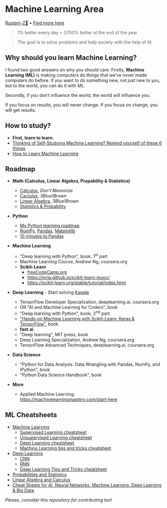 # Machine Learning Area

[Rustam-Z🚀](https://t.me/rz_zokirov) • [Find more here](https://t.me/rz_zokirov_ml)

> 1% better every day = 3700% better at the end of the year

> The goal is to solve problems and help society with the help of AI. 

## Why should you learn Machine Learning?
I found two good answers on why you should care. Firstly, **Machine Learning (ML)** is making computers do things that we’ve never made computers do before. If you want to do something new, not just new to you, but to the world, you can do it with ML.

Secondly, if you don’t influence the world, the world will influence you.

If you focus on results, you will never change. 
If you focus on change, you will get results.

## How to study? 
- **First, learn to learn.**
- [Thinking of Self-Studying Machine Learning? Remind yourself of these 6 things](https://towardsdatascience.com/thinking-of-self-studying-machine-learning-remind-yourself-of-these-6-things-b55a5f2b6c7d)
- [How to Learn Machine Learning](https://elitedatascience.com/learn-machine-learning)

## Roadmap
* **Math (Calculus, Linear Algebra, Propability & Statistics)** 
  - [Calculus](https://www.youtube.com/playlist?list=PLmdFyQYShrjd4Qn42rcBeFvF6Qs-b6e-L), *Don't Memorize*
  - [Caclulus](https://youtube.com/playlist?list=PLZHQObOWTQDMsr9K-rj53DwVRMYO3t5Yr), *3Blue1Brown*
  - [Linear Algebra](https://youtube.com/playlist?list=PLZHQObOWTQDPD3MizzM2xVFitgF8hE_ab), *3Blue1Brown*
  - [Statistics & Probability](https://www.khanacademy.org/math/statistics-probability)
* **Python**  
    - [My Python learning roadmap](https://github.com/Rustam-Z/learning-area#1-start-learning-python)
    - [NumPy](https://www.w3schools.com/python/numpy/default.asp), [Pandas](https://www.w3schools.com/python/pandas/default.asp), [Matplotlib](https://www.w3schools.com/python/matplotlib_intro.asp) 
    - [10 minutes to Pandas](https://pandas.pydata.org/pandas-docs/stable/user_guide/10min.html)
* **Machine Learning**
    - "Deep learning with Python", book, 1<sup>st</sup>  part
    - Machine Learning Course, Andrew Ng, coursera.org
    - **Scikit-Learn**
        - [freeCodeCamp.org](https://youtu.be/0B5eIE_1vpU)
        - https://inria.github.io/scikit-learn-mooc/
        - https://scikit-learn.org/stable/tutorial/index.html

* **Deep Learning** - Start solving [Kaggle](https://github.com/Rustam-Z/kaggle-problem-solving)
    - TensorFlow Developer Specialization, deeplearning.ai, coursera.org
    - OR "AI and Machine Learning for Coders", book
    - "Deep learning with Python", book, 2<sup>nd</sup> part
    - ["Hands-on Machine Learning with Scikit-Learn, Keras & TensorFlow"](https://github.com/ageron/handson-ml2), book
    - **fast.ai**
    - "Deep learning", MIT press, book
    - Deep Learning Specialization, Andrew Ng, coursera.org
    - TensorFlow Advanced Techniques, deeplearning.ai, coursera.org
* **Data Science**
    - "Python for Data Analysis: Data Wrangling with Pandas, NumPy, and IPython", book
    - "Python Data Science Handbook", book
* **More**
    - Applied Machine Learning: https://machinelearningmastery.com/start-here

## ML Cheatsheets
* [Machine Learning](https://stanford.edu/~shervine/teaching/cs-229/)
    - [Supervised Learning cheatsheet](https://stanford.edu/~shervine/teaching/cs-229/cheatsheet-supervised-learning)
    - [Unsupervised Learning cheatsheet](https://stanford.edu/~shervine/teaching/cs-229/cheatsheet-unsupervised-learning)
    - [Deep Learning cheatsheet](https://stanford.edu/~shervine/teaching/cs-229/cheatsheet-deep-learning)
    - [Machine Learning tips and tricks cheatsheet](https://stanford.edu/~shervine/teaching/cs-229/cheatsheet-machine-learning-tips-and-tricks)
* [Deep Learning](https://stanford.edu/~shervine/teaching/cs-230/) 
    - [CNN](https://stanford.edu/~shervine/teaching/cs-230/cheatsheet-convolutional-neural-networks)
    - [RNN](https://stanford.edu/~shervine/teaching/cs-230/cheatsheet-recurrent-neural-networks)
    - [Deep Learning Tips and Tricks cheatsheet](https://stanford.edu/~shervine/teaching/cs-230/cheatsheet-deep-learning-tips-and-tricks)
*  [Probabilities and Statistics](https://stanford.edu/~shervine/teaching/cs-229/refresher-probabilities-statistics)
* [Linear Algebra and Calculus](https://stanford.edu/~shervine/teaching/cs-229/refresher-algebra-calculus)
* [Cheat Sheets for AI, Neural Networks, Machine Learning, Deep Learning & Big Data](https://becominghuman.ai/cheat-sheets-for-ai-neural-networks-machine-learning-deep-learning-big-data-678c51b4b463)

*Please, consider this repository for contributing too!* 

<!-- 
## Path to FAANG! 
First, need to gain basic knowledge in Data Science and Machine learning:
    - Follow my roadmap (ML, DL, DS, TF (Hands-on))
    - Course, practice, books
    - Kaggle

Then, move to FAANG preperation (#algorithms, #systems_design and #behavior):
    - Cracking the coding interview, LeetCode
    - https://github.com/jwasham/coding-interview-university

    - Nodir's advice https://t.me/rz_zokirov_swe/285
    - Smns advice https://t.me/FaangInterviewChannel/58

    - https://t.me/faang_materials
    - https://t.me/FaangInterviewChannel


Хорошая мастер программа и стажировка по нужной теме + хорошая подготовка может принести офер джуниора в амазон.
-->
